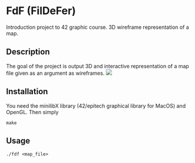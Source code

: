 # FdF (FilDeFer)
Introduction project to 42 graphic course. 3D wireframe representation of a map.

## Description 

The goal of the project is output 3D and interactive representation of a map file given as an argument as wireframes.
![](fdf.gif)

## Installation 

You need the minilibX library (42/epitech graphical library for MacOS) and OpenGL.
Then simply
```
make
```
## Usage 
```
./fdf <map_file>
```
